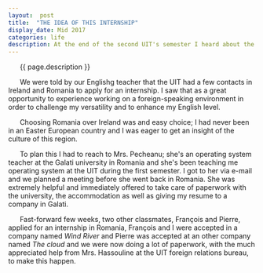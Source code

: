 ```yaml
---
layout:  post
title:  "THE IDEA OF THIS INTERNSHIP"
display_date: Mid 2017
categories: life
description: At the end of the second UIT's semester I heard about the possibility to make a foreign internship.
---
```


&nbsp;&nbsp;&nbsp;&nbsp;&nbsp;&nbsp;{{ page.description }}

&nbsp;&nbsp;&nbsp;&nbsp;&nbsp;&nbsp;We were told by our Englishg teacher that the UIT had a few contacts in Ireland and Romania to apply for an internship.
I saw that as a great opportunity to experience working on a foreign-speaking environment in order to challenge my versatility and to enhance my English level.   

&nbsp;&nbsp;&nbsp;&nbsp;&nbsp;&nbsp;Choosing Romania over Ireland was and easy choice; I had never been in an Easter European country and I was eager to get an insight of the culture of this region.   

&nbsp;&nbsp;&nbsp;&nbsp;&nbsp;&nbsp;To plan this I had to reach to Mrs. Pecheanu; she's an operating system teacher at the Galati university in Romania and she's been teaching me operating system at the UIT during the first semester. I got to her via e-mail and we planned a meeting before she went back in Romania. She was extremely helpful and immediately offered to take care of paperwork with the university, the accommodation as well as giving my resume to a company in Galati.

&nbsp;&nbsp;&nbsp;&nbsp;&nbsp;&nbsp;Fast-forward few weeks, two other classmates, François and Pierre, applied for an internship in Romania, François and I were accepted in a company named _Wind River_ and Pierre was accepted at an other company named _The cloud_ and we were now doing a lot of paperwork, with the much appreciated help from Mrs. Hassouline at the UIT foreign relations bureau, to make this happen.
